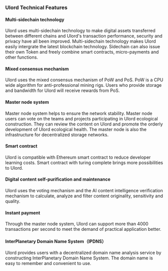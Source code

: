 ### Ulord Technical Features  
#### Multi-sidechain technology  
Ulord uses multi-sidechain technology to make digital assets transferred between different chains and Ulord's transaction performance, security and privacy have all been improved. Multi-sidechain technology makes Ulord easily intergrate the latest blockchain technology. Sidechain can also issue their own Token and freely combine smart contracts, micro-payments and other functions.
#### Mixed consensus mechanism  
Ulord uses the mixed consensus mechanism of PoW and PoS. PoW is a CPU wide algorithm for anti-professional mining rigs. Users who provide storage and bandwidth for Ulord will receive rewards from PoS.   
#### Master node system  
Master node system helps to ensure the network stability. Master node users can vote on the teams and projects participating in Ulord ecological construction. They can review the content on Ulord and promote the orderly development of Ulord ecological health. The master node is also the infrastructure for decentralized storage networks.  
####  Smart contract  
Ulord is compatible with Ethereum smart contract to reduce developer learning costs. Smart contract with turing complete brings more possibilities to Ulord.
#### Digital content self-purification and maintenance  
Ulord uses the voting mechanism and the AI content intelligence verification mechanism to calculate, analyze and filter content originality, sensitivity and quality.  
####  Instant payment  
Through the master node system, Ulord can support more than 4000 transactions per second to meet the demand of practical application better.  
####  InterPlanetary Domain Name System（IPDNS）
Ulord provides users with a decentralized domain name analysis service by constructing InterPlanetary Domain Name System. The domain name is easy to remember and convenient to use.
